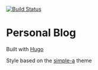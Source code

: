 [![Build Status](https://travis-ci.org/tolbrino/threepointlayup.svg)](https://travis-ci.org/tolbrino/threepointlayup)

# Personal Blog

Built with [Hugo](https://github.com/spf13/hugo)

Style based on the [simple-a](https://github.com/AlexFinn/simple-a) theme
